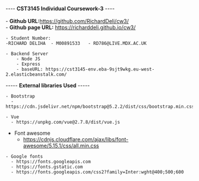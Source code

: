---- <b>CST3145 Individual Coursework-3</b> ----
    <br> <br>
    - <b>Github URL:</b>https://github.com/RichardDeli/cw3/ <br>
    - <b>Github page URL:</b> https://richarddeli.github.io/cw3/

    - Student Number:
    -RICHARD DELIHA  - M00891533   - RD786@LIVE.MDX.AC.UK
	  
	- Backend Server
		- Node JS
		- Express
		- baseURL: https://cst3145-env.eba-9sjt9wkg.eu-west-2.elasticbeanstalk.com/

 ----- <b>External libraries Used</b> -----    
  
    - Bootstrap
      - https://cdn.jsdelivr.net/npm/bootstrap@5.2.2/dist/css/bootstrap.min.css
    
    - Vue
      - https://unpkg.com/vue@2.7.8/dist/vue.js
      
   - Font awesome
      - https://cdnjs.cloudflare.com/ajax/libs/font-awesome/5.15.1/css/all.min.css
      
      
    - Google fonts
      - https://fonts.googleapis.com
      - https://fonts.gstatic.com
      - https://fonts.googleapis.com/css2?family=Inter:wght@400;500;600
      
